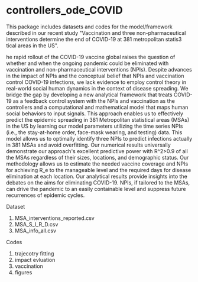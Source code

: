 # controllers_ode_COVID

This package includes datasets and codes for the model/framework described in our recent study 
"Vaccination and three non-pharmaceutical interventions determine the end of COVID-19 at 381 metropolitan statis3 tical areas in the US".

he rapid rollout of the COVID-19 vaccine global raises the question of whether and when the ongoing pandemic could be eliminated with vaccination and non-pharmaceutical interventions (NPIs). Despite advances in the impact of NPIs and the conceptual belief that NPIs and vaccination control COVID-19 infections,  we lack evidence to employ control theory in real-world social human dynamics in the context of disease spreading. We bridge the gap by developing a new analytical framework that treats COVID-19 as a feedback control system with the NPIs and vaccination as the controllers and a computational and mathematical model that maps human social behaviors to input signals. This approach enables us to effectively predict the epidemic spreading in 381 Metropolitan statistical areas (MSAs) in the US by learning our model parameters utilizing the time series NPIs (i.e., the stay-at-home order, face-mask wearing, and testing) data. This model allows us to optimally identify three NPIs to predict infections actually in 381 MSAs and avoid overfitting. Our numerical results universally demonstrate our approach's excellent predictive power with R^2>0.9 of all the MSAs regardless of their sizes, locations, and demographic status. Our methodology allows us to estimate the needed vaccine coverage and NPIs for achieving R_e to the manageable level and the required days for disease elimination at each location. Our analytical results provide insights into the debates on the aims for eliminating COVID-19. NPIs, if tailored to the MSAs, can drive the pandemic to an easily containable level and suppress future recurrences of epidemic cycles.

Dataset
1) MSA_interventions_reported.csv 
2) MSA_S_I_R_D.csv
3) MSA_info_all.csv 

Codes
1) trajecotry fitting 
2) impact evluation
3) vaccination
4) figures

